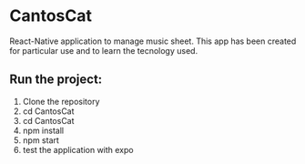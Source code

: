 # CantosCat
React-Native application to manage music sheet. This app has been created for particular use and to learn the tecnology used.

## Run the project:

1. Clone the repository
2. cd CantosCat
3. cd CantosCat
4. npm install
5. npm start
6. test the application with expo

